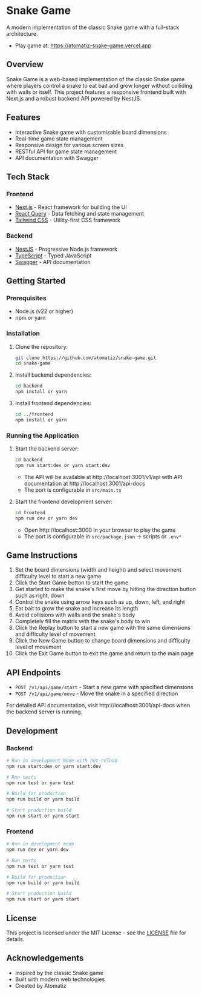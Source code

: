# Snake Game

A modern implementation of the classic Snake game with a full-stack architecture.

- Play game at: https://atomatiz-snake-game.vercel.app

## Overview

Snake Game is a web-based implementation of the classic Snake game where players control a snake to eat bait and grow longer without colliding with walls or itself. This project features a responsive frontend built with Next.js and a robust backend API powered by NestJS.

## Features

- Interactive Snake game with customizable board dimensions
- Real-time game state management
- Responsive design for various screen sizes
- RESTful API for game state management
- API documentation with Swagger

## Tech Stack

### Frontend

- [Next.js](https://nextjs.org/) - React framework for building the UI
- [React Query](https://tanstack.com/query) - Data fetching and state management
- [Tailwind CSS](https://tailwindcss.com/) - Utility-first CSS framework

### Backend

- [NestJS](https://nestjs.com/) - Progressive Node.js framework
- [TypeScript](https://www.typescriptlang.org/) - Typed JavaScript
- [Swagger](https://swagger.io/) - API documentation

## Getting Started

### Prerequisites

- Node.js (v22 or higher)
- npm or yarn

### Installation

1. Clone the repository:

   ```bash
   git clone https://github.com/atomatiz/snake-game.git
   cd snake-game
   ```

2. Install backend dependencies:

   ```bash
   cd backend
   npm install or yarn
   ```

3. Install frontend dependencies:
   ```bash
   cd ../frontend
   npm install or yarn
   ```

### Running the Application

1. Start the backend server:

   ```bash
   cd backend
   npm run start:dev or yarn start:dev
   ```

   - The API will be available at http://localhost:3001/v1/api with API documentation at http://localhost:3001/api-docs
   - The port is configurable in `src/main.ts`

2. Start the frontend development server:
   ```bash
   cd frontend
   npm run dev or yarn dev
   ```
   - Open http://localhost:3000 in your browser to play the game
   - The port is configurable in `src/package.json` -> scripts or `.env*`

## Game Instructions

1. Set the board dimensions (width and height) and select movement difficulty level to start a new game
2. Click the Start Game button to start the game
3. Get started to make the snake's first move by hitting the direction button such as right, down
4. Control the snake using arrow keys such as up, down, left, and right
5. Eat bait to grow the snake and increase its length
6. Avoid collisions with walls and the snake's body
7. Completely fill the matrix with the snake's body to win
8. Click the Replay button to start a new game with the same dimensions and difficulty level of movement
9. Click the New Game button to change board dimensions and difficulty level of movement
10. Click the Exit Game button to exit the game and return to the main page

## API Endpoints

- `POST /v1/api/game/start` - Start a new game with specified dimensions
- `POST /v1/api/game/move` - Move the snake in a specified direction

For detailed API documentation, visit http://localhost:3001/api-docs when the backend server is running.

## Development

### Backend

```bash
# Run in development mode with hot-reload
npm run start:dev or yarn start:dev

# Run tests
npm run test or yarn test

# Build for production
npm run build or yarn build

# Start production build
npm run start or yarn start
```

### Frontend

```bash
# Run in development mode
npm run dev or yarn dev

# Run tests
npm run test or yarn test

# Build for production
npm run build or yarn build

# Start production build
npm run start or yarn start
```

## License

This project is licensed under the MIT License - see the [LICENSE](./LICENSE) file for details.

## Acknowledgements

- Inspired by the classic Snake game
- Built with modern web technologies
- Created by Atomatiz
